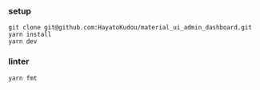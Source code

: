 ### setup
```
git clone git@github.com:HayatoKudou/material_ui_admin_dashboard.git
yarn install
yarn dev
```

### linter
```
yarn fmt
```